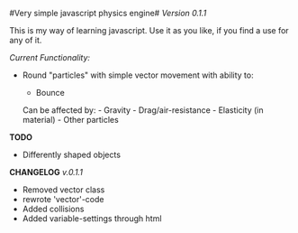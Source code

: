 #Very simple javascript physics engine#
*Version 0.1.1*

This is my way of learning javascript. Use it as you like, if you find a use for any of it.

*Current Functionality:*

- Round "particles" with simple vector movement with ability to:
  - Bounce
  
  Can be affected by:
      - Gravity
      - Drag/air-resistance
      - Elasticity (in material)
      - Other particles
      
**TODO**
- Differently shaped objects



**CHANGELOG**
*v.0.1.1*
- Removed vector class
- rewrote 'vector'-code
- Added collisions
- Added variable-settings through html

